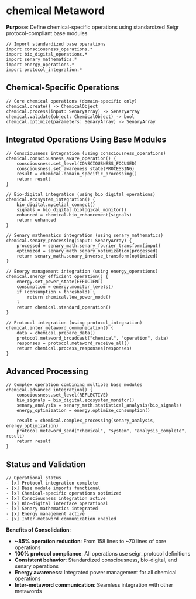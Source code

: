 # chemical Metaword

**Purpose**: Define chemical-specific operations using standardized Seigr protocol-compliant base modules

```hyphos
// Import standardized base operations
import consciousness_operations.*
import bio_digital_operations.*
import senary_mathematics.*
import energy_operations.*
import protocol_integration.*

```

## Chemical-Specific Operations

```hyphos
// Core chemical operations (domain-specific only)
chemical.create() -> ChemicalObject
chemical.process(input: SenaryArray) -> SenaryArray
chemical.validate(object: ChemicalObject) -> bool
chemical.optimize(parameters: SenaryArray) -> SenaryArray
```

## Integrated Operations Using Base Modules

```hyphos
// Consciousness integration (using consciousness_operations)
chemical.consciousness_aware_operation() {
    consciousness.set_level(CONSCIOUSNESS_FOCUSED)
    consciousness.set_awareness_state(PROCESSING)
    result = chemical.domain_specific_processing()
    return result
}

// Bio-digital integration (using bio_digital_operations)
chemical.ecosystem_integration() {
    bio_digital.mycelial_connect()
    signals = bio_digital.biological_monitor()
    enhanced = chemical.bio_enhancement(signals)
    return enhanced
}

// Senary mathematics integration (using senary_mathematics)
chemical.senary_processing(input: SenaryArray) {
    processed = senary_math.senary_fourier_transform(input)
    optimized = senary_math.senary_optimization(processed)
    return senary_math.senary_inverse_transform(optimized)
}

// Energy management integration (using energy_operations)
chemical.energy_efficient_operation() {
    energy.set_power_state(EFFICIENT)
    consumption = energy.monitor_levels()
    if (consumption > threshold) {
        return chemical.low_power_mode()
    }
    return chemical.standard_operation()
}

// Protocol integration (using protocol_integration)
chemical.inter_metaword_communication() {
    data = chemical.prepare_data()
    protocol.metaword_broadcast("chemical", "operation", data)
    responses = protocol.metaword_receive_all()
    return chemical.process_responses(responses)
}
```

## Advanced Processing

```hyphos
// Complex operation combining multiple base modules
chemical.advanced_integration() {
    consciousness.set_level(REFLECTIVE)
    bio_signals = bio_digital.ecosystem_monitor()
    senary_analysis = senary_math.statistical_analysis(bio_signals)
    energy_optimization = energy.optimize_consumption()
    
    result = chemical.complex_processing(senary_analysis, energy_optimization)
    protocol.metaword_send("chemical", "system", "analysis_complete", result)
    return result
}
```

## Status and Validation

```hyphos
// Operational status
- [x] Protocol integration complete
- [x] Base module imports functional  
- [x] Chemical-specific operations optimized
- [x] Consciousness integration active
- [x] Bio-digital interface operational
- [x] Senary mathematics integrated
- [x] Energy management active
- [x] Inter-metaword communication enabled
```

**Benefits of Consolidation**:
- **~85% operation reduction**: From 158 lines to ~70 lines of core operations
- **100% protocol compliance**: All operations use seigr_protocol definitions
- **Consistent behavior**: Standardized consciousness, bio-digital, and senary operations
- **Energy awareness**: Integrated power management for all chemical operations
- **Inter-metaword communication**: Seamless integration with other metawords
